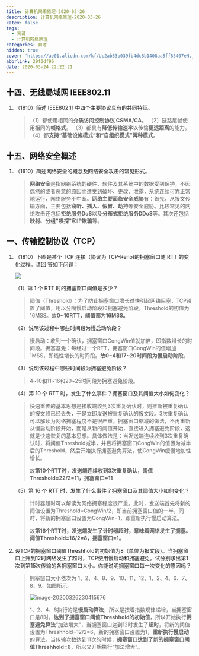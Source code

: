 ```yaml
---
title: 计算机网络原理-2020-03-26
description: 计算机网络原理-2020-03-26
katex: false
tags:
  - 背诵
  - 计算机网络原理
categories: 自考
hidden: true
cover: 'https://ae01.alicdn.com/kf/Uc2ab53b039fb4dc8b1408aa5ff85407eN.jpg'
abbrlink: 29f0df96
date: 2020-03-24 22:22:21
---
```


## 十四、无线局域网 IEEE802.11

1. （1810）简述 IEEE802.11 中四个主要协议具有的共同特征。 

   > （1）都使用相同的**介质访问控制协议 CSMA/CA**。
   > （2）链路层帧使用相同的**帧格式**。
   > （3）都具有**降低传输速率**以传输**更远距离**的能力。
   > （4）都**支持“基础设施模式”和“自组织模式”两种模式**。

## 十五、网络安全概述

1. （1610）简述网络安全的概念及网络安全攻击的常见形式。

   > **网络安全**是指网络系统的硬件、软件及其系统中的数据受到保护，不因偶然的或者恶意的原因而遭受到破坏、更改、泄露，系统连续可靠正常地运行，网络服务不中断。**网络主要面临安全威胁**有：首先，从报文传输方面，主要包括**窃听、插入、假冒、劫持**等安全威胁。比较常见的网络攻击还包括**拒绝服务DoS**以及**分布式拒绝服务DDoS**等。其次还包括**映射、分组"嗅探"**和**IP欺骗**等。

## 一、传输控制协议（TCP）

1. （1810）下图是某个 TCP 连接（协议为 TCP-Reno)的拥塞窗口随 RTT 的变化过程。请回 答如下问题： 

   ![](https://cdn.jsdelivr.net/gh/blogimg/HexoStaticFile1/imgbed/2020/03/26/20200326225612.png)

   （1）第 1 个 RTT 时的拥塞窗口阈值是多少？ 

   > 阈值（Threshold）：为了防止拥塞窗口增长过快引起网络阻塞，TCP设置了阈值，用以分隔慢启动阶段和拥塞避免阶段。Threshold的初值为16MSS。故**0~10RTT，阈值都为16MSS。**

   （2）说明该过程中哪些时间段为慢启动阶段？

   > 慢启动：收到一个确认，拥塞窗口CongWin值就加倍，即指数增长的时间段。拥塞避免：每经过一个RTT，拥塞窗口CongWin的值增加1MSS，即线性增长的时间段。**故0\~4和17\~20时间段为慢启动阶段**。

   （3）说明该过程中哪些时间段为拥塞避兔阶段？

   > 4\~10和11\~16和20\~25时间段为拥塞避兔阶段。

   （4）第 10 个 RTT 时，发生了什么事件？拥塞窗口及其阈值大小如何变化？

   > 快速重传的基本思想是接收端收到3次重复确认时，则推断被重复确认的报文段已经丢失，于是立即发送被重复确认的报文段。3次重复确认可以解读为网络拥塞程度不是很严重。拥塞窗口缩减的做法，不再重新从慢启动阶段开始，而是从新的阈值开始，直接进入拥塞避免阶段，这就是快速恢复的基本思想。具体做法是：当发送端连续收到3次重复确认时，将阈值Threshold减半，并且将拥塞窗口CongWin的值置为减半后的Threshold，然后开始执行拥塞避免算法，使CongWin缓慢地加性增长。
   >
   > 故**第10个RTT时，发送端连续收到3次重复确认，阈值Threshold=22/2=11，拥塞窗口=11**

   （5）第 16 个 RTT 时，发生了什么事件？拥塞窗口及其阈值大小如何变化？

   > 计时器超时可以解读为网络拥塞程度很严重。此时，发送端首先将新的阈值设置为Threshold=CongWin/2，即当前拥塞窗口值的一半，同时，将新的拥塞窗口设置为CongWin=1，即重新执行慢启动算法。
   >
   > 故**第16个RTT时，发送端发生了计时器超时，意味着网络发生了拥塞。阈值Threshold=16/2=8，拥塞窗口=1。**


2. 设TCP的拥塞窗口阈值Threshhold的初始值为8（单位为报文段）。当拥塞窗口上升到12时网络发生了超时，TCP使用慢启动和拥塞避免。试分别求出第1次到第15次传输的各拥塞窗口大小。你能说明拥塞窗口每一次变化的原因吗？

   > 拥塞窗口大小依次为 1、2、4、8、9、10、11、12、1、2、4、6、7、8、9。如图所示。
   >
   > ![image-20200326230415676](https://cdn.jsdelivr.net/gh/blogimg/HexoStaticFile1/imgbed/2020/03/26/20200326230416.png)
   >
   > 1、2、4、8执行的是**慢启动算法**，所以是按着指数规律递增，当拥塞窗口是8时，**达到了拥塞窗口阈值Threshhold的初始值**，所以开始执行**拥塞避免算法**“加法增大”，当拥塞窗口达到12时发生了**超时**，将新的阈值设置为Threshhold=12/2=6，新的拥塞窗口设置为1，**重新执行慢启动**的算法。当传输次数达到11次的时候，**拥塞窗口达到了新的拥塞窗口阈值Threshhold=6**，所以又开始执行“加法增大”。
